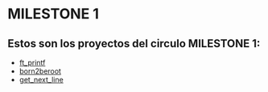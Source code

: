 # MILESTONE 1
## Estos son los proyectos del circulo MILESTONE 1:
- [ft_printf](printf/readme.md)
- [born2beroot](born2beroot/readme.md)
- [get_next_line](get_next_line/readme.md)
